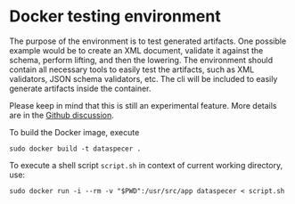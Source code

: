 # Docker testing environment

The purpose of the environment is to test generated artifacts. One possible example would be to create an XML document, validate it against the schema, perform lifting, and then the lowering. The environment should contain all necessary tools to easily test the artifacts, such as XML validators, JSON schema validators, etc. The cli will be included to easily generate artifacts inside the container.

Please keep in mind that this is still an experimental feature. More details are in the [Github discussion](https://github.com/dataspecer/dataspecer/discussions/183).

To build the Docker image, execute
```shell
sudo docker build -t dataspecer .
```

To execute a shell script `script.sh` in context of current working directory, use:
```shell
sudo docker run -i --rm -v "$PWD":/usr/src/app dataspecer < script.sh
```
